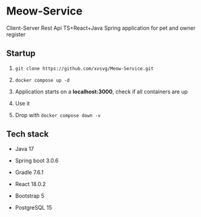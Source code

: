 # Meow-Service
Client-Server Rest Api TS+React+Java Spring application for pet and owner register

<h2>Startup</h2>

1. `git clone https://github.com/xvsvg/Meow-Service.git`

2. `docker compose up -d`

3. Application starts on a **localhost:3000**, check if all containers are up

4. Use it

5. Drop with `docker compose down -v`

<h2>Tech stack</h2>

- Java 17

- Spring boot 3.0.6

- Gradle 7.6.1

- React 18.0.2

- Bootstrap 5

- PostgreSQL 15
